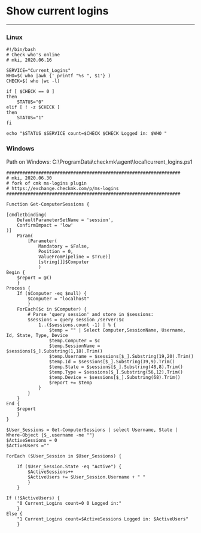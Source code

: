 # Show current logins
<!-- date: 2020-06-16 00:00:00 -->
<!-- category: checkmk -->
<!-- tags: checkmk, plugins -->
***
### Linux
    #!/bin/bash
    # Check who's online
    # mki, 2020.06.16
    
    SERVICE="Current_Logins"
    WHO=$( who |awk {' printf "%s ", $1'} )
    CHECK=$( who |wc -l)
    
    if [ $CHECK == 0 ]
    then
        STATUS="0"
    elif [ ! -z $CHECK ]
    then
        STATUS="1"
    fi
    
    echo "$STATUS $SERVICE count=$CHECK $CHECK Logged in: $WHO "

### Windows
Path on Windows: C:\ProgramData\checkmk\agent\local\current_logins.ps1

    #################################################################
    # mki, 2020.06.30
    # fork of cmk ms-logins plugin 
    # https://exchange.checkmk.com/p/ms-logins
    #################################################################
    
    Function Get-ComputerSessions {
    
    [cmdletbinding(
        DefaultParameterSetName = 'session',
        ConfirmImpact = 'low'
    )]
        Param(
            [Parameter(
                Mandatory = $False,
                Position = 0,
                ValueFromPipeline = $True)]
                [string[]]$Computer
                )
    Begin {
        $report = @()
        }
    Process {
        If ($Computer -eq $null) {
            $Computer = "localhost"
            }
        ForEach($c in $Computer) {
            # Parse 'query session' and store in $sessions:
            $sessions = query session /server:$c
                1..($sessions.count -1) | % {
                    $temp = "" | Select Computer,SessionName, Username, Id, State, Type, Device
                    $temp.Computer = $c
                    $temp.SessionName = $sessions[$_].Substring(1,18).Trim()
                    $temp.Username = $sessions[$_].Substring(19,20).Trim()
                    $temp.Id = $sessions[$_].Substring(39,9).Trim()
                    $temp.State = $sessions[$_].Substring(48,8).Trim()
                    $temp.Type = $sessions[$_].Substring(56,12).Trim()
                    $temp.Device = $sessions[$_].Substring(68).Trim()
                    $report += $temp
                }
            }
        }
    End {
        $report
        }
    }
    
    $User_Sessions = Get-ComputerSessions | select Username, State | Where-Object {$_.username -ne ""}
    $ActiveSessions = 0
    $ActiveUsers =""
    
    ForEach ($User_Session in $User_Sessions) {
    
        If ($User_Session.State -eq "Active") {
            $ActiveSessions++
            $ActiveUsers += $User_Session.Username + " "
            }
        }
    
    If (!$ActiveUsers) {
        "0 Current_Logins count=0 0 Logged in:"
        }
    Else {
        "1 Current_Logins count=$ActiveSessions Logged in: $ActiveUsers"
        }
